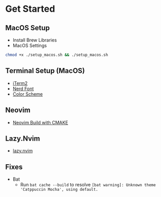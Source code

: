 # Get Started

## MacOS Setup

-   Install Brew Libraries
-   MacOS Settings

```bash
chmod +x ./setup_macos.sh && ./setup_macos.sh
```

## Terminal Setup (MacOS)

-   [iTerm2](https://iterm2.com/)
-   [Nerd Font](https://www.nerdfonts.com/font-downloads)
-   [Color Scheme](https://github.com/catppuccin/iterm)

## Neovim

-   [Neovim Build with CMAKE](https://github.com/neovim/neovim/wiki/Building-Neovim/f0a248bbbf7c387e173f3456e624b53e9f7d6f1d#build-prerequisites)

## Lazy.Nvim

-   [lazy.nvim](https://lazy.folke.io/)

## Fixes

-   Bat
    -   Run `bat cache --build` to resolve `[bat warning]: Unknown theme 'Catppuccin Mocha', using default.`
